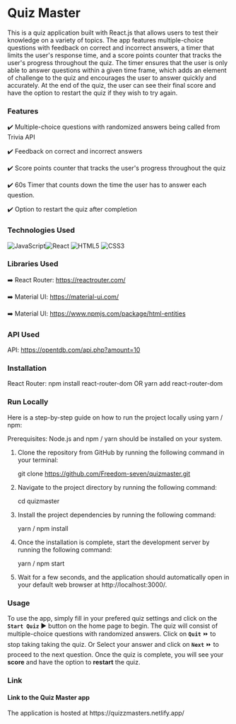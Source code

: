 <h1>Quiz Master</h1>

This is a quiz application built with React.js that allows users to test their knowledge on a variety of topics. The app features multiple-choice questions with feedback on correct and incorrect answers, a timer that limits the user's response time, and a score points counter that tracks the user's progress throughout the quiz. The timer ensures that the user is only able to answer questions within a given time frame, which adds an element of challenge to the quiz and encourages the user to answer quickly and accurately. At the end of the quiz, the user can see their final score and have the option to restart the quiz if they wish to try again.

### Features

:heavy_check_mark: Multiple-choice questions with randomized answers being called from Trivia API

:heavy_check_mark: Feedback on correct and incorrect answers

:heavy_check_mark: Score points counter that tracks the user's progress throughout the quiz

:heavy_check_mark: 60s Timer that counts down the time the user has to answer each question.

:heavy_check_mark: Option to restart the quiz after completion

### Technologies Used

![JavaScript](https://img.shields.io/badge/javascript-%23323330.svg?style=for-the-badge&logo=javascript&logoColor=%23F7DF1E)![React](https://img.shields.io/badge/react-%2320232a.svg?style=for-the-badge&logo=react&logoColor=%2361DAFB) ![HTML5](https://img.shields.io/badge/html5-%23E34F26.svg?style=for-the-badge&logo=html5&logoColor=white) ![CSS3](https://img.shields.io/badge/css3-%231572B6.svg?style=for-the-badge&logo=css3&logoColor=white)
<br>

### Libraries Used

:arrow_right: React Router: https://reactrouter.com/

:arrow_right: Material UI: https://material-ui.com/

:arrow_right: Material UI: https://www.npmjs.com/package/html-entities

### API Used

API: https://opentdb.com/api.php?amount=10

### Installation

React Router: npm install react-router-dom OR yarn add react-router-dom

### Run Locally

Here is a step-by-step guide on how to run the project locally using yarn / npm:

Prerequisites: Node.js and npm / yarn should be installed on your system.

<ol>
<li>Clone the repository from GitHub by running the following command in your terminal:</li>

git clone https://github.com/Freedom-seven/quizmaster.git

<li>Navigate to the project directory by running the following command:</li>

cd quizmaster

<li>Install the project dependencies by running the following command:</li>

yarn / npm install

<li>Once the installation is complete, start the development server by running the following command:</li>

yarn / npm start

<li>Wait for a few seconds, and the application should automatically open in your default web browser at http://localhost:3000/.
</li>
</ol>

### Usage

To use the app, simply fill in your prefered quiz settings and click on the **`Start Quiz`** :arrow_forward: button on the home page to begin. The quiz will consist of multiple-choice questions with randomized answers. Click on **`Quit`** :fast_forward: to stop taking taking the quiz. Or Select your answer and click on **`Next`** :fast_forward: to proceed to the next question. Once the quiz is complete, you will see your **score** and have the option to **restart** the quiz.

### Link

<h4>Link to the Quiz Master app</h4>
The application is hosted at https://quizzmasters.netlify.app/

